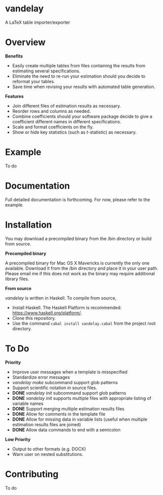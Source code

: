 # vandelay
A LaTeX table importer/exporter


# Overview




**Benefits**

* Easily create multiple tables from files containing the results from estimating several specifications. 
* Eliminate the need to re-run your estimation should you decide to reformat your tables.
* Save time when revising your results with automated table generation. 

**Features**

* Join different files of estimation results as necessary.
* Reorder rows and columns as needed.
* Combine coefficients should your software package decide to give a coefficient different names in different specifications.
* Scale and format coefficients on the fly.
* Show or hide key statistics (such as *t*-statistic) as necessary.

# Example
To do

# Documentation
Full detailed documentation is forthcoming. For now, please refer to the  example.

# Installation
You may download a precompiled binary from the /bin directory or build from source.

**Precompiled binary**

A precompiled binary for Mac OS X Mavericks is currently the only one available. Download it from the /bin directory and place it in your user path. Please email me if this does not work as the binary may require additional library files.

**From source**

*vandelay* is written in Haskell. To compile from source, 

* Install Haskell. The Haskell Platform is recommended: <https://www.haskell.org/platform/>. 
* Clone this repository. 
* Use the command `cabal install vandelay.cabal` from the project root directory.

# To Do

**Priority**

* Improve user messages when a template is misspecified
* Standardize error messages
* *vandelay make* subcommand support glob patterns
* Support scientific notation in source files.
* **DONE** *vandelay init* subcommand support glob patterns
* **DONE** *vandelay init* supports multiple files with appropriate listing of variable names
* **DONE** Support merging multiple estimation results files 
* **DONE** Allow for comments in the template file
* **DONE** Allow for missing data in variable lists (useful when multiple estimation results files are joined)
* **DONE** Allow data commands to end with a semicolon

**Low Priority**

* Output to other formats (e.g. DOCX)
* Warn user on nested substitutions.

# Contributing
To do 
